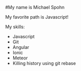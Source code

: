 #My name is Michael Spohn

My favorite path is Javascript!

My skills:
* Javascript
* Git
* Angular
* Ionic
* Meteor
* Killing history using git rebase
